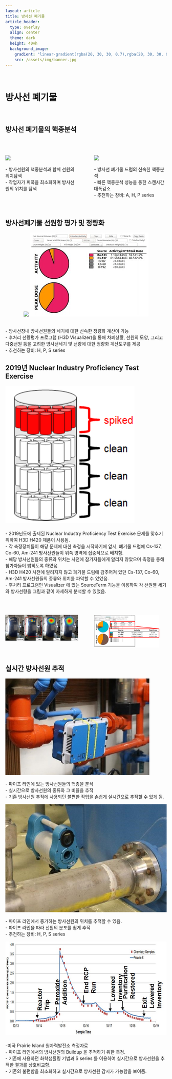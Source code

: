 ```yaml
---
layout: article
title: 방사선 폐기물
article_header:
  type: overlay
  align: center
  theme: dark
  height: 40vh
  background_image:
    gradient: "linear-gradient(rgba(20, 30, 30, 0.7),rgba(20, 30, 30, 0.7))"
    src: /assets/img/banner.jpg
---
```


<style>
  .container {
  display: flex;
  justify-content: space-between;
}

.item1 {
  flex-basis: 50%;
  margin-top: 50px;
}

.item2 {
  flex-basis: 50%;
  margin-top: 50px;
  padding-left: 50px;
}

@media (max-width: 700px) {
  .item {
    flex-direction: column;
  }
</style>
<br>

# 방사선 폐기물

<br>

## 방사선 폐기물의 핵종분석

<div class="container">
<div class="item1">
<img class="image image--xl" src="/assets/img/waste2.jpg"/>
    <div class="item__content">
    <div class="item__description">
      <p>- 방사선원의 핵종분석과 함께 선원의 위치탐색<br>
- 작업자가 피폭을 최소화하며 방사선원의 위치를 탐색 </p>
    </div>
  </div>
</div>
<div class="item2">
<img class="image image--xl" src="/assets/img/nuclear2.jpg"/>
    <div class="item__content">
    <div class="item__description">
      <p>- 방사선 폐기물 드럼의 신속한 핵종분석<br>
- 빠른 핵종분석 성능을 통한 스캔시간 대폭감소<br>
- 추천하는 장비: A, H, P series </p>
    </div>
  </div>
</div>
</div>

<br>

## 방사선폐기물 선원항 평가 및 정량화

<p align="center" width="100%">
<img class="image image--xl" src="/assets/img/waste3.jpg"/>
<img class="image image--xl" src="/assets/img/waste4.jpg"/>
</p>
<br>
- 방사선장내 방사선원들의 세기에 대한 신속한 정량화 계산이 가능 <br>
- 후처리 선량평가 프로그램 (H3D Visualizer)을 통해 차폐상황, 선원의 모양, 그리고 다중선원 등을 고려한 방사선세기 및 선량에 대한 정량화 계산도구를 제공 <br>
- 추천하는 장비: H, P, S series

<br>

## 2019년 Nuclear Industry Proficiency Test Exercise

<div class="item">
  <div class="item__image">
    <img style="width:80%" class="image image--xl" src="/assets/img/waste5.png"/>

  </div>
  <div class="item__content">
    <div class="item__header">
      <h4></h4>
    </div>
    <div class="item__description">
      <p>- 2019년도에 출제된 Nuclear Industry Proficiency Test Exercise 문제를 맞추기 위하여 H3D H420 제품이 사용됨. <br>
- 각 측정장치들이 해당 문제에 대한 측정을 시작하기에 앞서, 폐기물 드럼에 Cs-137, Co-60, Am-241 방사선원들이 위쪽 영역에 집중적으로 배치함.<br>
- 해당 방사선원들의 종류와 위치는 사전에 참가자들에게 알리지 않았으며 측정을 통해 참가자들이 밝히도록 하였음. <br>
- H3D H420 사전에 알려지지 않고 폐기물 드럼에 감추어져 있던 Cs-137, Co-60, Am-241 방사선원들의 종류와 위치를 파악할 수 있었음. <br> 
- 후처리 프로그램인 Visualizer 에 있는 SourceTerm 기능을 이용하여 각 선원별 세기와 방사선량을 그림과 같이 자세하게 분석할 수 있었음.  </p>
    </div>
  </div>
</div>

<div class="container">
<div class="item1">
<img style = "width:300%" class="image image--xl" src="/assets/img/waste6.png"/>
</div>
<div class="item2">
<img style = "width:90%" class="image image--xl" src="/assets/img/waste7.png"/>
</div>
</div>

<br>

## 실시간 방사선원 추적

<div class="item">
<div class="item__image">
    <img class="image image--xl" src="/assets/img/waste8.jpg"/>
    <div class="item__content">
    <div class="item__description">
      <p>- 파이프 라인에 있는 방사선원들의 핵종을 분석 <br>
- 실시간으로 방사선원의 종류와 그 비율을 추적 <br>
- 기존 방사선원 추적에 사용되던 불편한 작업을 손쉽게 실시간으로 추적할 수 있게 됨.  </p>
    </div>
  </div>
  </div>
  <div class="item__image">
    <img class="image image--xl" src="/assets/img/waste9.jpg"/>
    <div class="item__content">
    <div class="item__description">
      <p>- 파이프 라인에서 증가하는 방사선원의 위치를 추적할 수 있음.<br>
- 파이프 라인을 따라 선원의 분포를 쉽게 추적 <br>
- 추천하는 장비: H, P, S series </p>
    </div>
  </div>
  </div>
  </div>

  <div class="item">
  <div class="item__image">
    <img class="image image--xl" src="/assets/img/waste10.jpg"/>
  </div>
  <div class="item__content">
    <div class="item__header">
      <h4></h4>
    </div>
    <div class="item__description">
      <p>-미국 Prairie Island 원자력발전소 측정자료 <br>
- 파이프 라인에서의 방사선원의 Buildup 을 추적하기 위한 측정. <br>
- 기존에 사용하던 화학샘플링 기법과 S series 를 이용하여 실시간으로 방사선원을 추적한 결과를 상호비교함. <br>
- 기존의 불편함을 최소화하고 실시간으로 방사선원 감시가 가능함을 보여줌.  </p>
    </div>
  </div>
</div>
